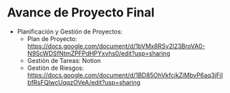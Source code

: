 # Avance de Proyecto Final
- Planificación y Gestión de Proyectos:
  - Plan de Proyecto: https://docs.google.com/document/d/1bVMx8RSy2l23BroVA0-N9ScWDSfNtmZPFPdHPYxvhs0/edit?usp=sharing
  - Gestión de Tareas: Notion
  - Gestión de Riesgos: https://docs.google.com/document/d/1BD85OhVkfcikZiMbvP6aq3jFiIbfRsFQlwcUqqzOVeA/edit?usp=sharing 
